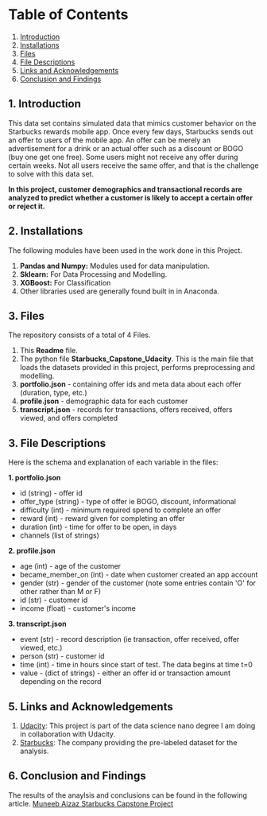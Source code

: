 # Table of Contents
1. <a href="#1.-Introduction">Introduction</a>
2. <a href="#2.-Installations">Installations</a>
3. <a href="#3.-Files">Files</a>
4. <a href="#4.-File-Descriptions">File Descriptions</a>
5. <a href="#5.-Links-and-Acknowledgements">Links and Acknowledgements</a>
6. <a href="#6.-Conclusion-and-Findings">Conclusion and Findings</a>

## 1. Introduction 
This data set contains simulated data that mimics customer behavior on the Starbucks rewards mobile app. Once every few days, Starbucks sends out an offer to users of the mobile app. An offer can be merely an advertisement for a drink or an actual offer such as a discount or BOGO (buy one get one free). Some users might not receive any offer during certain weeks. Not all users receive the same offer, and that is the challenge to solve with this data set.

**In this project, customer demographics and transactional records are analyzed to predict whether a customer is likely to accept a certain offer or reject it.**



## 2. Installations 
The following modules have been used in the work done in this Project.
1. **Pandas and Numpy:** Modules used for data manipulation.
2. **Sklearn:** For Data Processing and Modelling.
3. **XGBoost:** For Classification
4. Other libraries used are generally found built in in Anaconda.

## 3. Files 
The repository consists of a total of 4 Files.
1. This **Readme** file.
2. The python file **Starbucks_Capstone_Udacity**. This is the main file that loads the datasets provided in this project, performs preprocessing and modelling.
3. **portfolio.json** - containing offer ids and meta data about each offer (duration, type, etc.)
4. **profile.json** - demographic data for each customer
5. **transcript.json** - records for transactions, offers received, offers viewed, and offers completed


## 3. File Descriptions

Here is the schema and explanation of each variable in the files:

**1. portfolio.json**

- id (string) - offer id
- offer_type (string) - type of offer ie BOGO, discount, informational
- difficulty (int) - minimum required spend to complete an offer
- reward (int) - reward given for completing an offer
- duration (int) - time for offer to be open, in days
- channels (list of strings)

**2. profile.json**

- age (int) - age of the customer
- became_member_on (int) - date when customer created an app account
- gender (str) - gender of the customer (note some entries contain 'O' for other rather than M or F)
- id (str) - customer id
- income (float) - customer's income

**3. transcript.json**

- event (str) - record description (ie transaction, offer received, offer viewed, etc.)
- person (str) - customer id
- time (int) - time in hours since start of test. The data begins at time t=0
- value - (dict of strings) - either an offer id or transaction amount depending on the record

## 5. Links and Acknowledgements 
1. [Udacity](https://www.udacity.com/): This project is part of the data science nano degree I am doing in collaboration with Udacity.
2. [Starbucks](https://www.starbucks.com/): The company providing the pre-labeled dataset for the analysis.


## 6. Conclusion and Findings 
The results of the anaylsis and conclusions can be found in the following article. [Muneeb Aizaz Starbucks Capstone Project](https://muneeb-aizaz23.medium.com/predicting-customer-response-to-different-offer-types-starbucks-capstone-challenge-ae2815a18b5d)


```python

```
